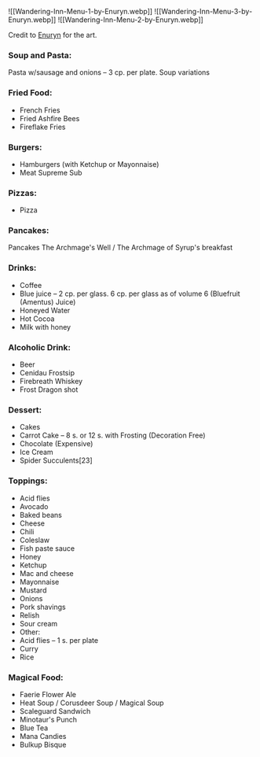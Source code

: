 ![[Wandering-Inn-Menu-1-by-Enuryn.webp]]
![[Wandering-Inn-Menu-3-by-Enuryn.webp]]
![[Wandering-Inn-Menu-2-by-Enuryn.webp]]

Credit to [Enuryn](https://thewanderinginn.fandom.com/wiki/Fanworks/Enuryn) for the art.

### Soup and Pasta:
Pasta w/sausage and onions – 3 cp. per plate.
Soup variations

### Fried Food:
* French Fries
* Fried Ashfire Bees
* Fireflake Fries

### Burgers:
* Hamburgers (with Ketchup or Mayonnaise)
* Meat Supreme Sub

### Pizzas:
* Pizza

### Pancakes:
Pancakes
The Archmage's Well / The Archmage of Syrup's breakfast

### Drinks:
* Coffee
* Blue juice – 2 cp. per glass. 6 cp. per glass as of volume 6 (Bluefruit (Amentus) Juice)
* Honeyed Water
* Hot Cocoa
* Milk with honey

### Alcoholic Drink:
* Beer
* Cenidau Frostsip
* Firebreath Whiskey
* Frost Dragon shot

### Dessert:
* Cakes
* Carrot Cake – 8 s. or 12 s. with Frosting (Decoration Free)
* Chocolate (Expensive)
* Ice Cream
* Spider Succulents[23]

### Toppings:
* Acid flies
* Avocado
* Baked beans
* Cheese
* Chili
* Coleslaw
* Fish paste sauce
* Honey
* Ketchup
* Mac and cheese
* Mayonnaise
* Mustard
* Onions
* Pork shavings
* Relish
* Sour cream
* Other:
* Acid flies – 1 s. per plate
* Curry
* Rice

### Magical Food:
* Faerie Flower Ale
* Heat Soup / Corusdeer Soup / Magical Soup
* Scaleguard Sandwich
* Minotaur's Punch
* Blue Tea
* Mana Candies
* Bulkup Bisque